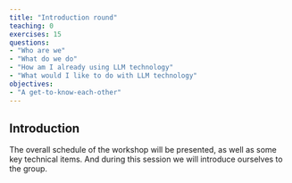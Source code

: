 ```yaml
---
title: "Introduction round"
teaching: 0
exercises: 15
questions:
- "Who are we"
- "What do we do"
- "How am I already using LLM technology"
- "What would I like to do with LLM technology"  
objectives:
- "A get-to-know-each-other"
---
```


## Introduction

The overall schedule of the workshop will be presented, as well as some key technical items. And during this session we will introduce ourselves to the group. 
